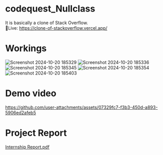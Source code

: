 # codequest_Nullclass
It is basically a clone of Stack Overflow.<br>
🔴Live: https://clone-of-stackoverflow.vercel.app/

# Workings
![Screenshot 2024-10-20 185329](https://github.com/user-attachments/assets/6de73471-6d1f-4c05-9ece-c380d97eefda)
![Screenshot 2024-10-20 185336](https://github.com/user-attachments/assets/99f7d1e4-9930-4f97-ad5b-5a86a9c98fa5)
![Screenshot 2024-10-20 185345](https://github.com/user-attachments/assets/1882941b-e46b-4223-82e8-528194b5ba53)
![Screenshot 2024-10-20 185354](https://github.com/user-attachments/assets/30d50c85-e8ae-4ffe-8cc6-be339f0596b7)
![Screenshot 2024-10-20 185403](https://github.com/user-attachments/assets/8c2d75bf-b697-4ce7-97d3-261647e607f6)

# Demo video


https://github.com/user-attachments/assets/07329fc7-f3b3-450d-a893-5906ed2afeb5


# Project Report 

[Internship Report.pdf](https://github.com/user-attachments/files/17450615/Internship.Report.pdf)
